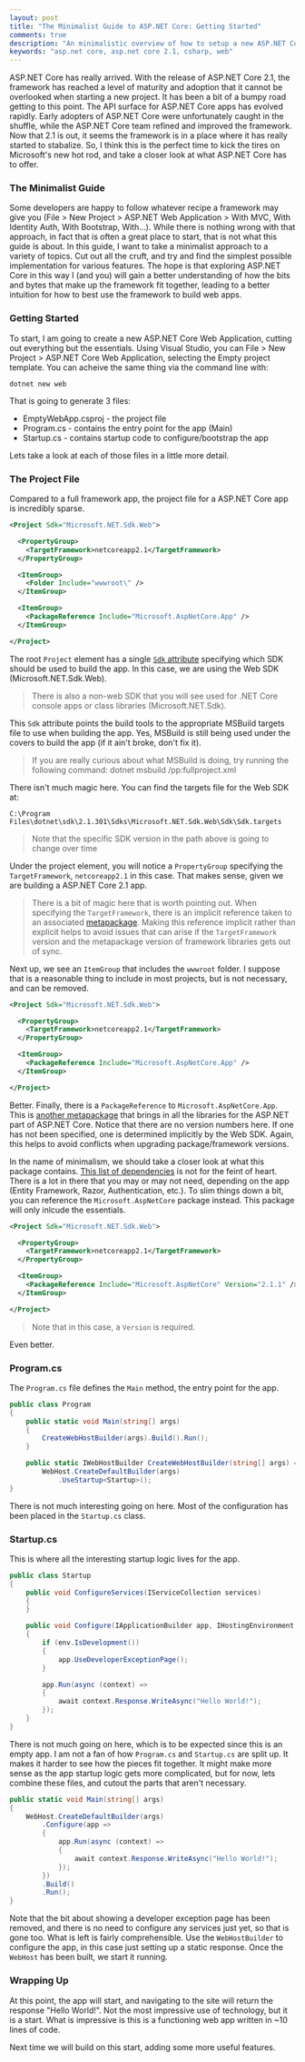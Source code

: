 ```yaml
---
layout: post
title: "The Minimalist Guide to ASP.NET Core: Getting Started"
comments: true
description: "An minimalistic overview of how to setup a new ASP.NET Core app"
keywords: "asp.net core, asp.net core 2.1, csharp, web"
---
```


ASP.NET Core has really arrived.  With the release of ASP.NET Core 2.1, the framework has reached a level
of maturity and adoption that it cannot be overlooked when starting a new project.  It has been a bit of 
a bumpy road getting to this point.  The API surface for ASP.NET Core apps has evolved rapidly.  Early
adopters of ASP.NET Core were unfortunately caught in the shuffle, while the ASP.NET Core team refined
and improved the framework.  Now that 2.1 is out, it seems the framework is in a place where it has really
started to stabalize.  So, I think this is the perfect time to kick the tires on Microsoft's new hot rod,
and take a closer look at what ASP.NET Core has to offer.

### The Minimalist Guide
Some developers are happy to follow whatever recipe a framework may give you
(File > New Project > ASP.NET Web Application > With MVC, With Identity Auth, With Bootstrap, With...).  While
there is nothing wrong with that approach, in fact that is often a great place to start, that is not what this guide is
about.  In this guide, I want to take a minimalist approach to a variety of topics.  Cut out all the cruft,
and try and find the simplest possible implementation for various features.  The hope is that exploring
ASP.NET Core in this way I (and you) will gain a better understanding of how the bits and bytes that make up
the framework fit together, leading to a better intuition for how to best use the framework to build web apps.

### Getting Started
To start, I am going to create a new ASP.NET Core Web Application, cutting out everything but the essentials.
Using Visual Studio, you can
File > New Project > ASP.NET Core Web Application, selecting the Empty project template.
You can acheive the same thing via the command line with:

```
dotnet new web
```

That is going to generate 3 files:

* EmptyWebApp.csproj - the project file
* Program.cs - contains the entry point for the app (Main)
* Startup.cs - contains startup code to configure/bootstrap the app

Lets take a look at each of those files in a little more detail.

### The Project File
Compared to a full framework app, the project file for a ASP.NET Core app is incredibly sparse.

```xml
<Project Sdk="Microsoft.NET.Sdk.Web">

  <PropertyGroup>
    <TargetFramework>netcoreapp2.1</TargetFramework>
  </PropertyGroup>

  <ItemGroup>
    <Folder Include="wwwroot\" />
  </ItemGroup>

  <ItemGroup>
    <PackageReference Include="Microsoft.AspNetCore.App" />
  </ItemGroup>

</Project>
```

The root `Project` element has a single 
[`Sdk` attribute](https://docs.microsoft.com/en-us/dotnet/core/tools/csproj#sdk-attribute)
specifying which SDK should be used to build the app.  In this case, we are using the Web SDK
(Microsoft.NET.Sdk.Web).

> There is also a non-web SDK that you will see used for .NET Core console
> apps or class libraries (Microsoft.NET.Sdk).

This `Sdk` attribute points the build tools to the appropriate MSBuild targets file to use when
building the app.  Yes, MSBuild is still being used under the covers to build the app (if it ain't
broke, don't fix it).

> If you are really curious about what MSBuild is doing, try running the following command:
> dotnet msbuild /pp:fullproject.xml

There isn't much magic here. You can find the targets file for the Web SDK at:

```
C:\Program Files\dotnet\sdk\2.1.301\Sdks\Microsoft.NET.Sdk.Web\Sdk\Sdk.targets
```

> Note that the specific SDK version in the path above is going to change over time

Under the project element, you will notice a `PropertyGroup` specifying the `TargetFramework`,
`netcoreapp2.1` in this case.  That makes sense, given we are building a ASP.NET Core 2.1
app.

> There is a bit of magic here that is worth pointing out.  When specifying the `TargetFramework`,
> there is an implicit reference taken to an associated
> [metapackage](https://github.com/dotnet/core/blob/master/release-notes/1.0/sdk/1.0-rc3-implicit-package-refs.md).
> Making this reference implicit rather than explicit helps to avoid issues that can arise if the
> `TargetFramework` version and the metapackage version of framework libraries gets out of sync.

Next up, we see an `ItemGroup` that includes the `wwwroot` folder.  I suppose that is a reasonable
thing to include in most projects, but is not necessary, and can be removed.

```xml
<Project Sdk="Microsoft.NET.Sdk.Web">

  <PropertyGroup>
    <TargetFramework>netcoreapp2.1</TargetFramework>
  </PropertyGroup>

  <ItemGroup>
    <PackageReference Include="Microsoft.AspNetCore.App" />
  </ItemGroup>

</Project>
```

Better.  Finally, there is a `PackageReference` to `Microsoft.AspNetCore.App`.  This is
[another metapackage](https://docs.microsoft.com/en-us/aspnet/core/fundamentals/metapackage-app?view=aspnetcore-2.1)
that brings in all the libraries for the ASP.NET part of ASP.NET Core.  Notice that there are no version numbers here.
If one has not been specified, one is determined implicitly by the Web SDK.  Again, this helps to avoid conflicts when
upgrading package/framework versions.

In the name of minimalism, we should take a closer look at what this package contains.
[This list of dependencies](https://www.nuget.org/packages/Microsoft.AspNetCore.App/2.1.1)
is not for the feint of heart.  There is a lot in there that you may or may not need, depending on the app
(Entity Framework, Razor, Authentication, etc.).  To slim things down a bit, you can reference the
`Microsoft.AspNetCore` package instead.  This package will only inlcude the essentials.

```xml
<Project Sdk="Microsoft.NET.Sdk.Web">

  <PropertyGroup>
    <TargetFramework>netcoreapp2.1</TargetFramework>
  </PropertyGroup>

  <ItemGroup>
    <PackageReference Include="Microsoft.AspNetCore" Version="2.1.1" />
  </ItemGroup>

</Project>
```

> Note that in this case, a `Version` is required.

Even better.

### Program.cs

The `Program.cs` file defines the `Main` method, the entry point for the app.

```csharp
public class Program
{
    public static void Main(string[] args)
    {
        CreateWebHostBuilder(args).Build().Run();
    }

    public static IWebHostBuilder CreateWebHostBuilder(string[] args) =>
        WebHost.CreateDefaultBuilder(args)
            .UseStartup<Startup>();
}
```

There is not much interesting going on here.  Most of the configuration has been placed in the `Startup.cs` class.

### Startup.cs

This is where all the interesting startup logic lives for the app.

```csharp
public class Startup
{
    public void ConfigureServices(IServiceCollection services)
    {
    }

    public void Configure(IApplicationBuilder app, IHostingEnvironment env)
    {
        if (env.IsDevelopment())
        {
            app.UseDeveloperExceptionPage();
        }

        app.Run(async (context) =>
        {
            await context.Response.WriteAsync("Hello World!");
        });
    }
}
```

There is not much going on here, which is to be expected since this is an empty app.  I am not a fan of how
`Program.cs` and `Startup.cs` are split up.  It makes it harder to see how the pieces fit together.  It
might make more sense as the app startup logic gets more complicated, but for now, lets combine these files,
and cutout the parts that aren't necessary.

```csharp
public static void Main(string[] args)
{
    WebHost.CreateDefaultBuilder(args)
        .Configure(app =>
        {
            app.Run(async (context) =>
            {
                await context.Response.WriteAsync("Hello World!");
            });
        })
        .Build()
        .Run();
}
```

Note that the bit about showing a developer exception page has been removed, and there is no need to configure
any services just yet, so that is gone too.  What is left is fairly comprehensible.  Use the `WebHostBuilder`
to configure the app, in this case just setting up a static response.  Once the `WebHost` has been built, we
start it running.

### Wrapping Up

At this point, the app will start, and navigating to the site will return the response "Hello World!".  Not
the most impressive use of technology, but it is a start.  What is impressive is this is a functioning web app
written in ~10 lines of code.

Next time we will build on this start, adding some more useful features.
